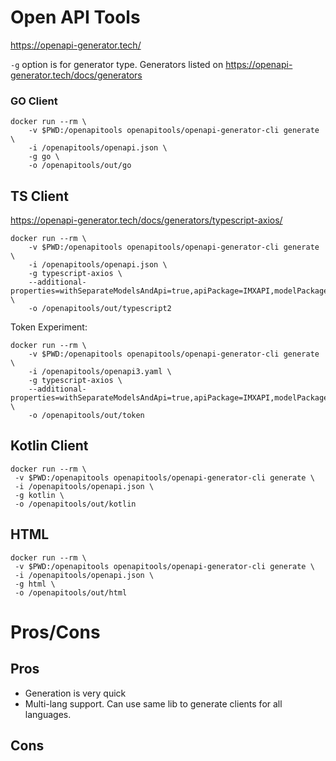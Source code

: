 # Open API Tools

https://openapi-generator.tech/

`-g` option is for generator type. Generators listed on https://openapi-generator.tech/docs/generators

### GO Client

```
docker run --rm \
    -v $PWD:/openapitools openapitools/openapi-generator-cli generate \
    -i /openapitools/openapi.json \
    -g go \
    -o /openapitools/out/go
```

## TS Client

https://openapi-generator.tech/docs/generators/typescript-axios/

```
docker run --rm \
    -v $PWD:/openapitools openapitools/openapi-generator-cli generate \
    -i /openapitools/openapi.json \
    -g typescript-axios \
    --additional-properties=withSeparateModelsAndApi=true,apiPackage=IMXAPI,modelPackage=IMXModels  \
    -o /openapitools/out/typescript2
```

Token Experiment:

```
docker run --rm \
    -v $PWD:/openapitools openapitools/openapi-generator-cli generate \
    -i /openapitools/openapi3.yaml \
    -g typescript-axios \
    --additional-properties=withSeparateModelsAndApi=true,apiPackage=IMXAPI,modelPackage=IMXModels  \
    -o /openapitools/out/token
```

## Kotlin Client

```
docker run --rm \
 -v $PWD:/openapitools openapitools/openapi-generator-cli generate \
 -i /openapitools/openapi.json \
 -g kotlin \
 -o /openapitools/out/kotlin

```

## HTML

```
docker run --rm \
 -v $PWD:/openapitools openapitools/openapi-generator-cli generate \
 -i /openapitools/openapi.json \
 -g html \
 -o /openapitools/out/html

```

# Pros/Cons

## Pros

- Generation is very quick
- Multi-lang support. Can use same lib to generate clients for all languages.

## Cons

```

```
